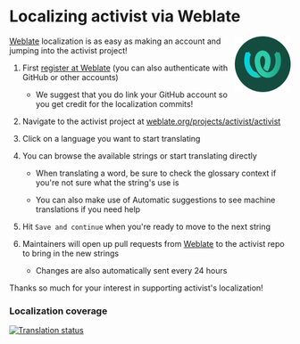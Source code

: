 # Localizing activist via Weblate

<a href="https://hosted.weblate.org/projects/activist/activist"><img src="https://raw.githubusercontent.com/activist-org/Organization/main/resources/images/logos/WeblateLogo.png" height="100" alt="Visit Weblate project" align="right"></a>

[Weblate](https://weblate.org) localization is as easy as making an account and jumping into the activist project!

1. First [register at Weblate](https://hosted.weblate.org/accounts/register/) (you can also authenticate with GitHub or other accounts)

    - We suggest that you do link your GitHub account so you get credit for the localization commits!

2. Navigate to the activist project at [weblate.org/projects/activist/activist](https://hosted.weblate.org/projects/activist/activist)

3. Click on a language you want to start translating

4. You can browse the available strings or start translating directly

    - When translating a word, be sure to check the glossary context if you're not sure what the string's use is

    - You can also make use of Automatic suggestions to see machine translations if you need help

5. Hit `Save and continue` when you're ready to move to the next string

6. Maintainers will open up pull requests from [Weblate](https://weblate.org) to the activist repo to bring in the new strings

    - Changes are also automatically sent every 24 hours

Thanks so much for your interest in supporting activist's localization!

### Localization coverage

<a href="https://hosted.weblate.org/projects/activist/activist">
    <img src="https://hosted.weblate.org/widget/activist/activist/multi-auto.svg" alt="Translation status" />
</a>
